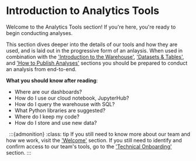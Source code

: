 # Introduction to Analytics Tools
Welcome to the Analytics Tools section! If you're here, you're ready to begin conducting analyses.

This section dives deeper into the details of our tools and how they are used, and is laid out in the progressive form of an anlaysis. When used in combination with the ['Introduction to the Warehouse'](intro-warehouse), ['Datasets & Tables'](datasets-tables), and ['How to Publish Analyses'](publish-analyses) sections you should be prepared to conduct an analysis from end-to-end.

**What you should know after reading**:
* Where are our dashboards?
* How do I use our cloud notebook, JupyterHub?
* How do I query the warehouse with SQL?
* What Python libraries are suggested?
* Where do I keep my code?
* How do I store and use new data?

&nbsp;
:::{admonition}
:class: tip
If you still need to know more about our team and how we work, visit the ['Welcome'](welcome) section. If you still need to identify and confirm access to our team's tools, go to the ['Technical Onboarding'](technical-onboarding) section.
:::
